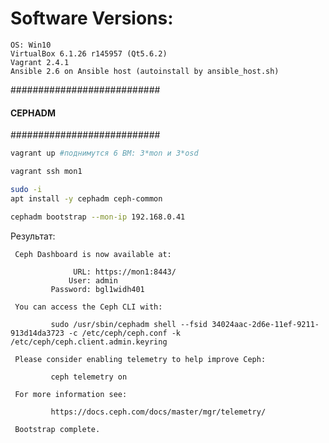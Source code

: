 # Software Versions:
    OS: Win10
    VirtualBox 6.1.26 r145957 (Qt5.6.2)
    Vagrant 2.4.1
    Ansible 2.6 on Ansible host (autoinstall by ansible_host.sh)
###########################
#### CEPHADM                           
###########################
```bash
vagrant up #поднимутся 6 ВМ: 3*mon и 3*osd

vagrant ssh mon1

sudo -i
apt install -y cephadm ceph-common

cephadm bootstrap --mon-ip 192.168.0.41
```
Результат:
```
 Ceph Dashboard is now available at:

              URL: https://mon1:8443/
             User: admin
         Password: bgl1widh401

 You can access the Ceph CLI with:

         sudo /usr/sbin/cephadm shell --fsid 34024aac-2d6e-11ef-9211-913d14da3723 -c /etc/ceph/ceph.conf -k /etc/ceph/ceph.client.admin.keyring

 Please consider enabling telemetry to help improve Ceph:

         ceph telemetry on

 For more information see:

         https://docs.ceph.com/docs/master/mgr/telemetry/

 Bootstrap complete.
```